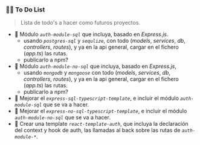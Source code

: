 ### 👨‍🏫 To Do List
> Lista de todo's a hacer como futuros proyectos.

* 🦥 Módulo *`auth-module-sql`* que incluya, basado en *Express.js*.
    * usando *`postgres-sql`* y *`sequlize`*, con todo (*models*, *services*, *db*, *controllers*, *routes*), y ya en la api general, cargar en el fichero (*app.ts*) las rutas.
    * publicarlo a npm?
* 🦥 Módulo *`auth-module-no-sql`* que incluya, basado en *Express.js*,
    * usando *`mongodb`* y *`mongoose`* con todo (*models*, *services*, *db*, *controllers*, *routes*), y ya en la api general, cargar en el fichero (*app.ts*) las rutas.
    * publicarlo a npm?
* 🦥 Mejorar el *`express-sql-typescript-template`*, e incluir el módulo *`auth-module-sql`* que se va a hacer.
* 🦥 Mejorar el *`express-no-sql-typescript-template`*, e incluir el módulo *`auth-module-no-sql`* que se va a hacer.
* 🦥 Crear una template *`react-template-auth`*, que incluya la declaración del context y hook de auth, las llamadas al back sobre las rutas de *`auth-module-*`*.